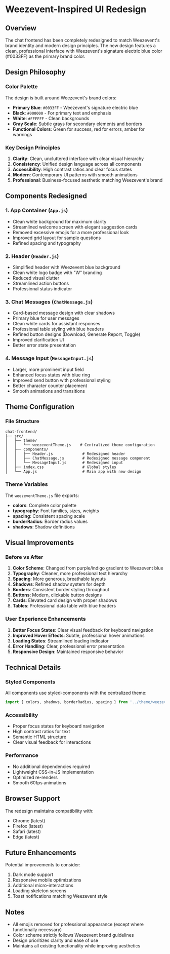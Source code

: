# Weezevent-Inspired UI Redesign

## Overview
The chat frontend has been completely redesigned to match Weezevent's brand identity and modern design principles. The new design features a clean, professional interface with Weezevent's signature electric blue color (#0033FF) as the primary brand color.

## Design Philosophy

### Color Palette
The design is built around Weezevent's brand colors:
- **Primary Blue**: `#0033FF` - Weezevent's signature electric blue
- **Black**: `#000000` - For primary text and emphasis
- **White**: `#FFFFFF` - Clean backgrounds
- **Gray Scale**: Subtle grays for secondary elements and borders
- **Functional Colors**: Green for success, red for errors, amber for warnings

### Key Design Principles
1. **Clarity**: Clean, uncluttered interface with clear visual hierarchy
2. **Consistency**: Unified design language across all components
3. **Accessibility**: High contrast ratios and clear focus states
4. **Modern**: Contemporary UI patterns with smooth animations
5. **Professional**: Business-focused aesthetic matching Weezevent's brand

## Components Redesigned

### 1. App Container (`App.js`)
- Clean white background for maximum clarity
- Streamlined welcome screen with elegant suggestion cards
- Removed excessive emojis for a more professional look
- Improved grid layout for sample questions
- Refined spacing and typography

### 2. Header (`Header.js`)
- Simplified header with Weezevent blue background
- Clean white logo badge with "W" branding
- Reduced visual clutter
- Streamlined action buttons
- Professional status indicator

### 3. Chat Messages (`ChatMessage.js`)
- Card-based message design with clear shadows
- Primary blue for user messages
- Clean white cards for assistant responses
- Professional table styling with blue headers
- Refined button designs (Download, Generate Report, Toggle)
- Improved clarification UI
- Better error state presentation

### 4. Message Input (`MessageInput.js`)
- Larger, more prominent input field
- Enhanced focus states with blue ring
- Improved send button with professional styling
- Better character counter placement
- Smooth animations and transitions

## Theme Configuration

### File Structure
```
chat-frontend/
├── src/
│   ├── theme/
│   │   └── weezeventTheme.js    # Centralized theme configuration
│   ├── components/
│   │   ├── Header.js             # Redesigned header
│   │   ├── ChatMessage.js        # Redesigned message component
│   │   └── MessageInput.js       # Redesigned input
│   ├── index.css                 # Global styles
│   └── App.js                    # Main app with new design
```

### Theme Variables
The `weezeventTheme.js` file exports:
- **colors**: Complete color palette
- **typography**: Font families, sizes, weights
- **spacing**: Consistent spacing scale
- **borderRadius**: Border radius values
- **shadows**: Shadow definitions

## Visual Improvements

### Before vs After
1. **Color Scheme**: Changed from purple/indigo gradient to Weezevent blue
2. **Typography**: Cleaner, more professional text hierarchy
3. **Spacing**: More generous, breathable layouts
4. **Shadows**: Refined shadow system for depth
5. **Borders**: Consistent border styling throughout
6. **Buttons**: Modern, clickable button designs
7. **Cards**: Elevated card design with proper shadows
8. **Tables**: Professional data table with blue headers

### User Experience Enhancements
1. **Better Focus States**: Clear visual feedback for keyboard navigation
2. **Improved Hover Effects**: Subtle, professional hover animations
3. **Loading States**: Streamlined loading indicator
4. **Error Handling**: Clear, professional error presentation
5. **Responsive Design**: Maintained responsive behavior

## Technical Details

### Styled Components
All components use styled-components with the centralized theme:
```javascript
import { colors, shadows, borderRadius, spacing } from '../theme/weezeventTheme';
```

### Accessibility
- Proper focus states for keyboard navigation
- High contrast ratios for text
- Semantic HTML structure
- Clear visual feedback for interactions

### Performance
- No additional dependencies required
- Lightweight CSS-in-JS implementation
- Optimized re-renders
- Smooth 60fps animations

## Browser Support
The redesign maintains compatibility with:
- Chrome (latest)
- Firefox (latest)
- Safari (latest)
- Edge (latest)

## Future Enhancements
Potential improvements to consider:
1. Dark mode support
2. Responsive mobile optimizations
3. Additional micro-interactions
4. Loading skeleton screens
5. Toast notifications matching Weezevent style

## Notes
- All emojis removed for professional appearance (except where functionally necessary)
- Color scheme strictly follows Weezevent brand guidelines
- Design prioritizes clarity and ease of use
- Maintains all existing functionality while improving aesthetics
